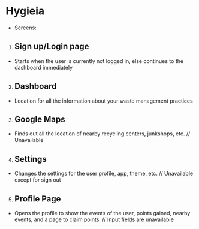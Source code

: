 # Hygieia  

* Screens:  
1. ## Sign up/Login page 
- Starts when the user is currently not logged in, else continues to the dashboard immediately  

2. ## Dashboard  
- Location for all the information about your waste management practices 
 
3. ## Google Maps  
- Finds out all the location of nearby recycling centers, junkshops, etc. // Unavailable

4. ## Settings  
- Changes the settings for the user profile, app, theme, etc. // Unavailable except for sign out

5. ## Profile Page  
- Opens the profile to show the events of the user, points gained, nearby events, and a page to claim points. // Input fields are unavailable
